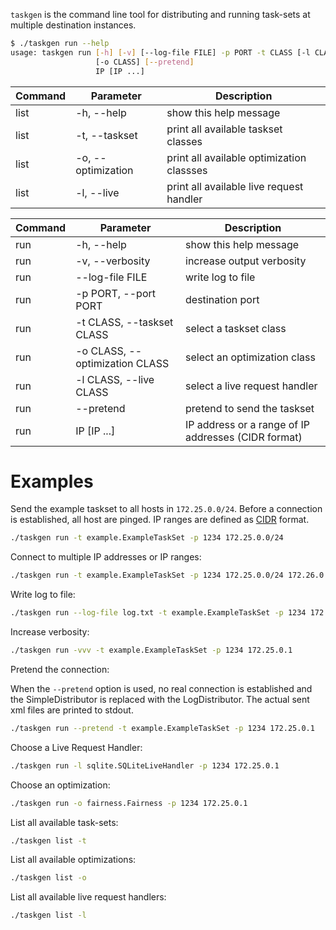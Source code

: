 `taskgen` is the command line tool for distributing and running task-sets at
multiple destination instances.

```bash
$ ./taskgen run --help
usage: taskgen run [-h] [-v] [--log-file FILE] -p PORT -t CLASS [-l CLASS]
                   [-o CLASS] [--pretend]
                   IP [IP ...]
```

| Command | Parameter          | Description                                |
| ------- | ------------------ | ------------------------------------------ |
| list    | -h, --help         | show this help message                     |
| list    | -t, --taskset      | print all available taskset  classes       |
| list    | -o, --optimization | print all available optimization classses  |
| list    | -l, --live         | print all available live request handler   |

| Command | Parameter                      | Description                                         |
| ------- | ------------------------------ | --------------------------------------------------- |
| run     | -h, --help                     | show this help message                              |
| run     | -v, --verbosity                | increase output verbosity                           |
| run     | --log-file FILE                | write log to file                                   |
| run     | -p PORT, --port PORT           | destination port                                    |
| run     | -t CLASS, --taskset CLASS      | select a taskset class                              |
| run     | -o CLASS, --optimization CLASS | select an optimization class                        |
| run     | -l CLASS, --live CLASS         | select a live request handler                       |
| run     | --pretend                      | pretend to send the taskset                         |
| run     | IP [IP ...]                    | IP address or a range of IP addresses (CIDR format) |


# Examples

Send the example taskset to all hosts in `172.25.0.0/24`. Before a connection is
established, all host are pinged. IP ranges are defined as
[CIDR](https://de.wikipedia.org/wiki/Classless_Inter-Domain_Routing)
format. 

```bash
./taskgen run -t example.ExampleTaskSet -p 1234 172.25.0.0/24
```

Connect to multiple IP addresses or IP ranges:

```bash
./taskgen run -t example.ExampleTaskSet -p 1234 172.25.0.0/24 172.26.0.0/24
```

Write log to file:

```bash
./taskgen run --log-file log.txt -t example.ExampleTaskSet -p 1234 172.25.0.1
```

Increase verbosity:

```bash
./taskgen run -vvv -t example.ExampleTaskSet -p 1234 172.25.0.1
```

Pretend the connection:

When the `--pretend` option is used, no real connection is established and the
SimpleDistributor is replaced with the LogDistributor. The actual sent xml files
are printed to stdout.

```bash
./taskgen run --pretend -t example.ExampleTaskSet -p 1234 172.25.0.1
```

Choose a Live Request Handler:

```bash
./taskgen run -l sqlite.SQLiteLiveHandler -p 1234 172.25.0.1
```

Choose an optimization:

```bash
./taskgen run -o fairness.Fairness -p 1234 172.25.0.1
```

List all available task-sets:

```bash
./taskgen list -t
```

List all available optimizations:

```bash
./taskgen list -o
```

List all available live request handlers:

```bash
./taskgen list -l
```

